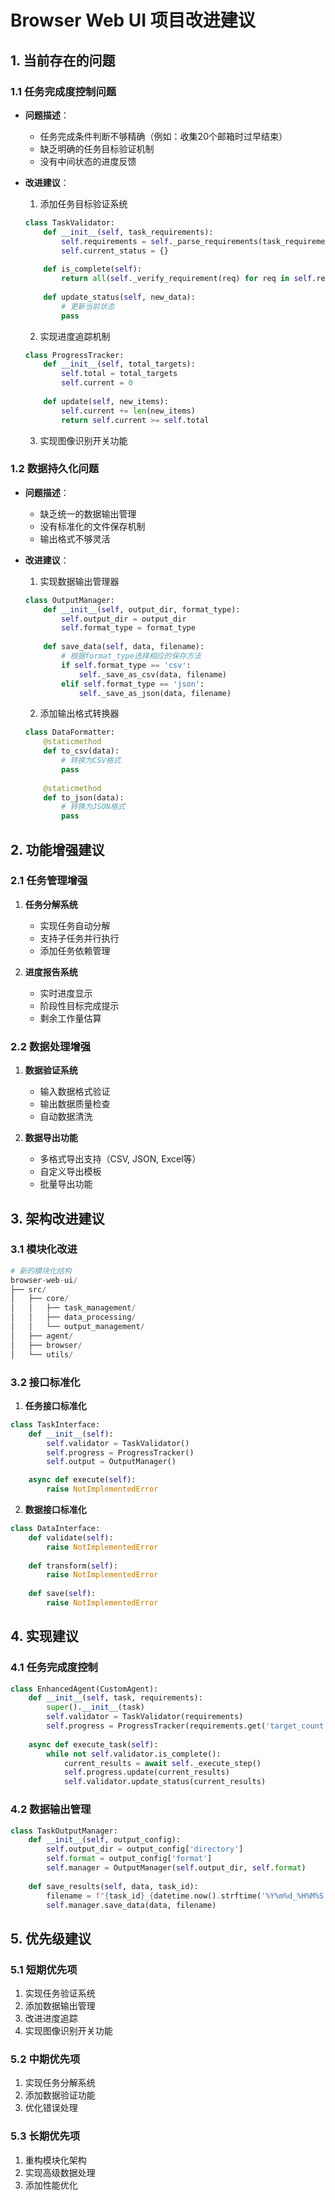 # Browser Web UI 项目改进建议

## 1. 当前存在的问题

### 1.1 任务完成度控制问题
- **问题描述**：
  - 任务完成条件判断不够精确（例如：收集20个邮箱时过早结束）
  - 缺乏明确的任务目标验证机制
  - 没有中间状态的进度反馈

- **改进建议**：
  1. 添加任务目标验证系统
  ```python
  class TaskValidator:
      def __init__(self, task_requirements):
          self.requirements = self._parse_requirements(task_requirements)
          self.current_status = {}
      
      def is_complete(self):
          return all(self._verify_requirement(req) for req in self.requirements)
      
      def update_status(self, new_data):
          # 更新当前状态
          pass
  ```
  
  2. 实现进度追踪机制
  ```python
  class ProgressTracker:
      def __init__(self, total_targets):
          self.total = total_targets
          self.current = 0
          
      def update(self, new_items):
          self.current += len(new_items)
          return self.current >= self.total
  ```

  3. 实现图像识别开关功能

### 1.2 数据持久化问题
- **问题描述**：
  - 缺乏统一的数据输出管理
  - 没有标准化的文件保存机制
  - 输出格式不够灵活

- **改进建议**：
  1. 实现数据输出管理器
  ```python
  class OutputManager:
      def __init__(self, output_dir, format_type):
          self.output_dir = output_dir
          self.format_type = format_type
          
      def save_data(self, data, filename):
          # 根据format_type选择相应的保存方法
          if self.format_type == 'csv':
              self._save_as_csv(data, filename)
          elif self.format_type == 'json':
              self._save_as_json(data, filename)
  ```

  2. 添加输出格式转换器
  ```python
  class DataFormatter:
      @staticmethod
      def to_csv(data):
          # 转换为CSV格式
          pass
          
      @staticmethod
      def to_json(data):
          # 转换为JSON格式
          pass
  ```

## 2. 功能增强建议

### 2.1 任务管理增强
1. **任务分解系统**
   - 实现任务自动分解
   - 支持子任务并行执行
   - 添加任务依赖管理

2. **进度报告系统**
   - 实时进度显示
   - 阶段性目标完成提示
   - 剩余工作量估算

### 2.2 数据处理增强
1. **数据验证系统**
   - 输入数据格式验证
   - 输出数据质量检查
   - 自动数据清洗

2. **数据导出功能**
   - 多格式导出支持（CSV, JSON, Excel等）
   - 自定义导出模板
   - 批量导出功能

## 3. 架构改进建议

### 3.1 模块化改进
```python
# 新的模块化结构
browser-web-ui/
├── src/
│   ├── core/
│   │   ├── task_management/
│   │   ├── data_processing/
│   │   └── output_management/
│   ├── agent/
│   ├── browser/
│   └── utils/
```

### 3.2 接口标准化
1. **任务接口标准化**
```python
class TaskInterface:
    def __init__(self):
        self.validator = TaskValidator()
        self.progress = ProgressTracker()
        self.output = OutputManager()

    async def execute(self):
        raise NotImplementedError
```

2. **数据接口标准化**
```python
class DataInterface:
    def validate(self):
        raise NotImplementedError
        
    def transform(self):
        raise NotImplementedError
        
    def save(self):
        raise NotImplementedError
```

## 4. 实现建议

### 4.1 任务完成度控制
```python
class EnhancedAgent(CustomAgent):
    def __init__(self, task, requirements):
        super().__init__(task)
        self.validator = TaskValidator(requirements)
        self.progress = ProgressTracker(requirements.get('target_count'))
        
    async def execute_task(self):
        while not self.validator.is_complete():
            current_results = await self._execute_step()
            self.progress.update(current_results)
            self.validator.update_status(current_results)
```

### 4.2 数据输出管理
```python
class TaskOutputManager:
    def __init__(self, output_config):
        self.output_dir = output_config['directory']
        self.format = output_config['format']
        self.manager = OutputManager(self.output_dir, self.format)
        
    def save_results(self, data, task_id):
        filename = f"{task_id}_{datetime.now().strftime('%Y%m%d_%H%M%S')}"
        self.manager.save_data(data, filename)
```

## 5. 优先级建议

### 5.1 短期优先项
1. 实现任务验证系统
2. 添加数据输出管理
3. 改进进度追踪
4. 实现图像识别开关功能

### 5.2 中期优先项
1. 实现任务分解系统
2. 添加数据验证功能
3. 优化错误处理

### 5.3 长期优先项
1. 重构模块化架构
2. 实现高级数据处理
3. 添加性能优化 